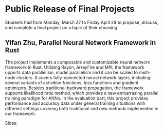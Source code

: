 # Public Release of Final Projects

Students had from Monday, March 27 to Friday April 28 to propose, discuss, and complete a final project on a topic of their choosing.

## Yifan Zhu, Parallel Neural Network Framework in Rust

The project implements a composable and customizable neural network framework in Rust. Utilizing Rayon, ArrayFire and MPI, 
the framework upports data parallelism, model parallelism and it can be scaled to multi-node clusters.
It covers fully-connected neural network layers, including several variants of activition functions, loss functions and gradient optimizers. 
Besides traditional backward propagation, the framework supports likelihood ratio method, which provides a new embarrasing parallel training 
paradigm for ANNs. In the evaluation part, this project provides performance and accuracy data under general training situations with different 
settings covering both traditional and new methods implemented in our framework.

Sides: 
